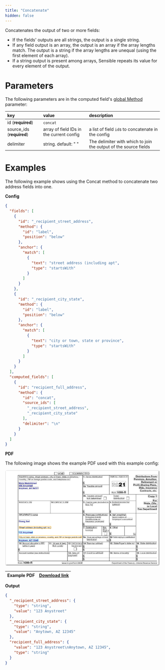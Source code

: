 ```yaml
---
title: "Concatenate"
hidden: false
---
```

Concatenates the output of two or more fields:

- If the fields' outputs are all strings, the output is a single string.
- If any field output is an array, the output is an array if the array lengths match. The output is a string if the array lengths are unequal (using the first element of each array).
- If a string output is present among arrays, Sensible repeats its value for every element of the output.



Parameters
====

The following parameters are in the computed field's [global Method](doc:computed-field-methods#parameters) parameter: 


| key                       | value                                    | description                                                  |
| :------------------------ | :--------------------------------------- | :----------------------------------------------------------- |
| id (**required**)         | `concat`                                 |                                                              |
| source_ids (**required**) | array of field IDs in the current config | a list of field `id`s to concatenate in the config           |
| delimiter                 | string. default: " "                     | The delimiter with which to join the output of the source fields |

Examples
====

The following example shows using the Concat method to concatenate two address fields into one.

**Config**

```json
{
  "fields": [
    {
      "id": "_recipient_street_address",
      "method": {
        "id": "label",
        "position": "below"
      },
      "anchor": {
        "match": [
          {
            "text": "street address (including apt",
            "type": "startsWith"
          }
        ]
      }
    },
    {
      "id": "_recipient_city_state",
      "method": {
        "id": "label",
        "position": "below"
      },
      "anchor": {
        "match": [
          {
            "text": "city or town, state or province",
            "type": "startsWith"
          }
        ]
      }
    }
  ],
  "computed_fields": [
    {
      "id": "recipient_full_address",
      "method": {
        "id": "concat",
        "source_ids": [
          "_recipient_street_address",
          "_recipient_city_state"
        ],
        "delimiter": "\n"
      }
    }
  ]
}
```

**PDF**

The following image shows the example PDF used with this example config:

![Click to enlarge](https://raw.githubusercontent.com/sensible-hq/sensible-docs/main/readme-sync/assets/v0/images/final/concat.png)

| Example PDF | [Download link](https://raw.githubusercontent.com/sensible-hq/sensible-docs/main/readme-sync/assets/v0/pdfs/concat.pdf) |
| ---------------------- | ------------------------------------------------------------ |

**Output**

```json
{
  "_recipient_street_address": {
    "type": "string",
    "value": "123 Anystreet"
  },
  "_recipient_city_state": {
    "type": "string",
    "value": "Anytown, AZ 12345"
  },
  "recipient_full_address": {
    "value": "123 Anystreet\nAnytown, AZ 12345",
    "type": "string"
  }
}
```
